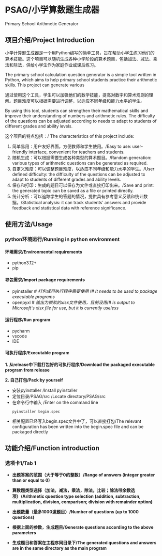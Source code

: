 # PSAG/小学算数题生成器
Primary School Arithmetic Generator

## 项目介绍/Project Introduction
小学计算题生成器是一个用Python编写的简单工具，旨在帮助小学生练习他们的算术技能。这个项目可以随机生成各种小学阶段的算术题目，包括加法、减法、乘法和除法，供给小学生作为家庭作业或课后练习。

The primary school calculation question generator is a simple tool written in Python, which aims to help primary school students practice their arithmetic skills. This project can generate various 

通过使用这个工具，学生可以加强他们的数学技能，提高对数字和算术规则的理解。题目难度可以根据需要进行调整，以适应不同年级和能力水平的学生。

By using this tool, students can strengthen their mathematical skills and improve their understanding of numbers and arithmetic rules. The difficulty of the questions can be adjusted according to needs to adapt to students of different grades and ability levels.

这个项目的特点包括：/
The characteristics of this project include:
1. 简单易用：用户友好界面，方便教师和学生使用。/Easy to use: user-friendly interface, convenient for teachers and students.
2. 随机生成：可以根据需要生成各种类型的算术题目。/Random generation: various types of arithmetic questions can be generated as required.
3. 自定义难度：可以调整题目难度，以适应不同年级和能力水平的学生。/User defined difficulty: the difficulty of the questions can be adjusted to adapt to students of different grades and ability levels.
4. 保存和打印：生成的题目可以保存为文件或直接打印出来。/Save and print: the generated topic can be saved as a file or printed directly.
5. 统计分析：可以追踪学生的答题的情况，提供具有参考意义反馈和统计数据。/Statistical analysis: it can track students' answers and provide feedback and statistical data with reference significance.


## 使用方法/Usage
### python环境运行/Running in python environment
#### 环境需求/Environmental requirements
- python3.12+
- pip
#### 导包需求/Import package requirements
- pyinstaller *# 打包成可执行程序需要使用* /*# It needs to be used to package executable programs*
- openpyxl *# 输出为微软的xlsx文件使用，目前没用*/*# is output to Microsoft's xlsx file for use, but it is currently useless*
#### 运行程序/Run program
- pycharm
- vscode
- IDE
#### 可执行程序/Executable program
**1. 从release中下载打包好的可执行程序/Download the packaged executable program from release**

**2. 自己打包/Pack by yourself**

- 安装pyinstaller       /Install pyinstaller
- 定位目录/PSAG/src     /Locate directory/PSAG/src
- 在命令行中输入     /Enter on the command line
    ```
    pyinstaller begin.spec
    ```
- 相关配置已经写入begin.spec文件中了，可以直接打包/The relevant configuration has been written into the begin.spec file and can be packaged directly

## 功能介绍/Function introduction
### 选项卡1/Tab 1
- **出题答案的范围（大于等于0的整数）/Range of answers (integer greater than or equal to 0)**

- **算数题类型选择（加法，减法，乘法，除法，比较；除法带余数选项）/Arithmetic question type selection (addition, subtraction, multiplication, division, comparison; division with remainder option)**

- **出题数量（最多1000道题目）/Number of questions (up to 1000 questions)**

- **根据上面的参数，生成题目/Generate questions according to the above parameters**

- **生成题目和答案在主程序同目录下/The generated questions and answers are in the same directory as the main program**